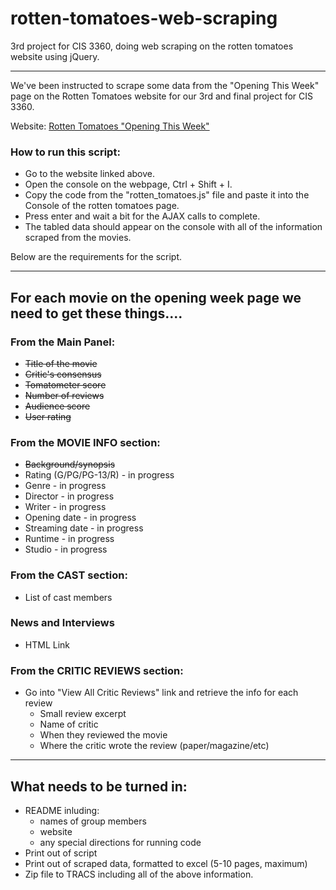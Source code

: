 # rotten-tomatoes-web-scraping
3rd project for CIS 3360, doing web scraping on the rotten tomatoes website using jQuery.

---

We've been instructed to scrape some data from the "Opening This Week" page on the Rotten Tomatoes website for our 3rd and final project for CIS 3360.

Website: [Rotten Tomatoes "Opening This Week"](https://www.rottentomatoes.com/browse/opening/)

### How to run this script:

* Go to the website linked above.
* Open the console on the webpage, Ctrl + Shift + I.
* Copy the code from the "rotten_tomatoes.js" file and paste it into the Console of the rotten tomatoes page.
* Press enter and wait a bit for the AJAX calls to complete.
* The tabled data should appear on the console with all of the information scraped from the movies.

Below are the requirements for the script.

---

## For each movie on the opening week page we need to get these things....

### From the Main Panel:

* ~~Title of the movie~~
* ~~Critic's consensus~~
* ~~Tomatometer score~~
* ~~Number of reviews~~
* ~~Audience score~~
* ~~User rating~~

### From the MOVIE INFO section:

* ~~Background/synopsis~~
* Rating (G/PG/PG-13/R) - in progress
* Genre - in progress
* Director - in progress
* Writer - in progress
* Opening date - in progress
* Streaming date - in progress
* Runtime - in progress
* Studio - in progress

### From the CAST section:

* List of cast members

### News and Interviews

* HTML Link

### From the CRITIC REVIEWS section:

* Go into "View All Critic Reviews" link and retrieve the info for each review
	* Small review excerpt
	* Name of critic
	* When they reviewed the movie
	* Where the critic wrote the review (paper/magazine/etc)

---

## What needs to be turned in:

* README inluding:
	* names of group members
	* website
	* any special directions for running code
* Print out of script
* Print out of scraped data, formatted to excel (5-10 pages, maximum)
* Zip file to TRACS including all of the above information.

